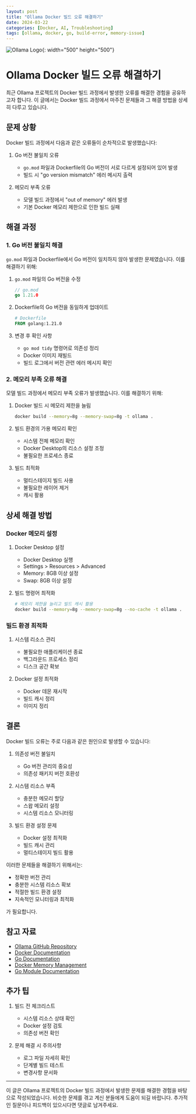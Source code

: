 ```yaml
---
layout: post
title: "Ollama Docker 빌드 오류 해결하기"
date: 2024-03-22
categories: [Docker, AI, Troubleshooting]
tags: [ollama, docker, go, build-error, memory-issue]
---
```


![Ollama Logo](https://ollama.ai/public/ollama.png){: width="500" height="500"}

# Ollama Docker 빌드 오류 해결하기

최근 Ollama 프로젝트의 Docker 빌드 과정에서 발생한 오류를 해결한 경험을 공유하고자 합니다. 이 글에서는 Docker 빌드 과정에서 마주친 문제들과 그 해결 방법을 상세히 다루고 있습니다.

## 문제 상황

Docker 빌드 과정에서 다음과 같은 오류들이 순차적으로 발생했습니다:

1. Go 버전 불일치 오류
   - `go.mod` 파일과 Dockerfile의 Go 버전이 서로 다르게 설정되어 있어 발생
   - 빌드 시 "go version mismatch" 에러 메시지 출력

2. 메모리 부족 오류
   - 모델 빌드 과정에서 "out of memory" 에러 발생
   - 기본 Docker 메모리 제한으로 인한 빌드 실패

## 해결 과정

### 1. Go 버전 불일치 해결

`go.mod` 파일과 Dockerfile에서 Go 버전이 일치하지 않아 발생한 문제였습니다. 이를 해결하기 위해:

1. `go.mod` 파일의 Go 버전을 수정
   ```go
   // go.mod
   go 1.21.0
   ```

2. Dockerfile의 Go 버전을 동일하게 업데이트
   ```dockerfile
   # Dockerfile
   FROM golang:1.21.0
   ```

3. 변경 후 확인 사항
   - `go mod tidy` 명령어로 의존성 정리
   - Docker 이미지 재빌드
   - 빌드 로그에서 버전 관련 에러 메시지 확인

### 2. 메모리 부족 오류 해결

모델 빌드 과정에서 메모리 부족 오류가 발생했습니다. 이를 해결하기 위해:

1. Docker 빌드 시 메모리 제한을 늘림
   ```bash
   docker build --memory=8g --memory-swap=8g -t ollama .
   ```

2. 빌드 환경의 가용 메모리 확인
   - 시스템 전체 메모리 확인
   - Docker Desktop의 리소스 설정 조정
   - 불필요한 프로세스 종료

3. 빌드 최적화
   - 멀티스테이지 빌드 사용
   - 불필요한 레이어 제거
   - 캐시 활용

## 상세 해결 방법

### Docker 메모리 설정

1. Docker Desktop 설정
   - Docker Desktop 실행
   - Settings > Resources > Advanced
   - Memory: 8GB 이상 설정
   - Swap: 8GB 이상 설정

2. 빌드 명령어 최적화
   ```bash
   # 메모리 제한을 늘리고 빌드 캐시 활용
   docker build --memory=8g --memory-swap=8g --no-cache -t ollama .
   ```

### 빌드 환경 최적화

1. 시스템 리소스 관리
   - 불필요한 애플리케이션 종료
   - 백그라운드 프로세스 정리
   - 디스크 공간 확보

2. Docker 설정 최적화
   - Docker 데몬 재시작
   - 빌드 캐시 정리
   - 이미지 정리

## 결론

Docker 빌드 오류는 주로 다음과 같은 원인으로 발생할 수 있습니다:

1. 의존성 버전 불일치
   - Go 버전 관리의 중요성
   - 의존성 패키지 버전 호환성

2. 시스템 리소스 부족
   - 충분한 메모리 할당
   - 스왑 메모리 설정
   - 시스템 리소스 모니터링

3. 빌드 환경 설정 문제
   - Docker 설정 최적화
   - 빌드 캐시 관리
   - 멀티스테이지 빌드 활용

이러한 문제들을 해결하기 위해서는:

- 정확한 버전 관리
- 충분한 시스템 리소스 확보
- 적절한 빌드 환경 설정
- 지속적인 모니터링과 최적화

가 필요합니다.

## 참고 자료

- [Ollama GitHub Repository](https://github.com/ollama/ollama)
- [Docker Documentation](https://docs.docker.com/)
- [Go Documentation](https://golang.org/doc/)
- [Docker Memory Management](https://docs.docker.com/config/containers/resource_constraints/)
- [Go Module Documentation](https://go.dev/doc/modules/gomod-ref)

## 추가 팁

1. 빌드 전 체크리스트
   - 시스템 리소스 상태 확인
   - Docker 설정 검토
   - 의존성 버전 확인

2. 문제 해결 시 주의사항
   - 로그 파일 자세히 확인
   - 단계별 빌드 테스트
   - 변경사항 문서화

---

이 글은 Ollama 프로젝트의 Docker 빌드 과정에서 발생한 문제를 해결한 경험을 바탕으로 작성되었습니다. 비슷한 문제를 겪고 계신 분들에게 도움이 되길 바랍니다. 추가적인 질문이나 피드백이 있으시다면 댓글로 남겨주세요. 